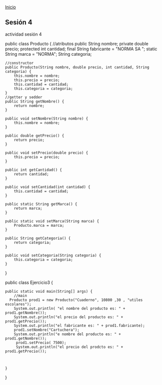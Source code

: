 <!-- No borrar o modificar -->
[Inicio](./index.md)

## Sesión 4


<!-- Su documentación aquí -->

actividad sesión 4

public class Producto {
    //atributos
    public String nombre;
    private double precio;
    protected int cantidad;
    final String fabricante = "NORMA SA ";
    static String marca = "NORMA";
    String categoria;

    //constructor
    public Producto(String nombre, double precio, int cantidad, String categoria) {
        this.nombre = nombre;
        this.precio = precio;
        this.cantidad = cantidad;
        this.categoria = categoria;
    }
    //getter y sedder
    public String getNombre() {
        return nombre;
    }

    public void setNombre(String nombre) {
        this.nombre = nombre;
    }

    public double getPrecio() {
        return precio;
    }

    public void setPrecio(double precio) {
        this.precio = precio;
    }

    public int getCantidad() {
        return cantidad;
    }

    public void setCantidad(int cantidad) {
        this.cantidad = cantidad;
    }

    public static String getMarca() {
        return marca;
    }

    public static void setMarca(String marca) {
        Producto.marca = marca;
    }

    public String getCategoria() {
        return categoria;
    }

    public void setCategoria(String categoria) {
        this.categoria = categoria;
    }

    
    
    
}

public class Ejercicio3 {

    public static void main(String[] args) {
        //main
      Producto prod1 = new Producto("Cuaderno", 10800 ,30 , "utiles escolares");
        System.out.println( "el nombre del producto es: " + prod1.getNombre());
        System.out.println("el precio del producto es: " + prod1.getPrecio());
        System.out.println("el fabricante es: " + prod1.fabricante);
        prod1.setNombre("Cartuchera");
        System.out.println("e nombre del producto es: " + prod1.getNombre());
         prod1.setPrecio( 7500);
         System.out.println("el precio del prodcto es: " + prod1.getPrecio());
         
         
      
    }
    
        
    
    
    
}







